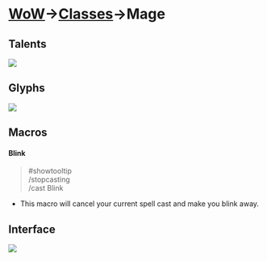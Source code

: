 # [WoW](https://github.com/AronDev/game-configs/tree/master/wow)->[Classes](https://github.com/AronDev/game-configs/tree/master/wow/classes)->Mage

Talents
---

[<img src="https://i.imgur.com/gbzFqba.png">](https://i.imgur.com/gbzFqba.png)

Glyphs
---

[<img src="https://i.imgur.com/fAEbUNF.png">](https://i.imgur.com/fAEbUNF.png)

Macros
---

#### Blink
> #showtooltip  
> /stopcasting  
> /cast Blink  

* This macro will cancel your current spell cast and make you blink away.

Interface
---

[<img src="https://i.imgur.com/0i8jf8Q.png">](https://i.imgur.com/0i8jf8Q.png)
